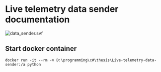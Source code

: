 # Live telemetry data sender documentation

![data_sender.svf](data_sender.svg)

## Start docker container

`docker run -it --rm -v D:\programming\c#\thesis\Live-telemetry-data-sender:/a python`